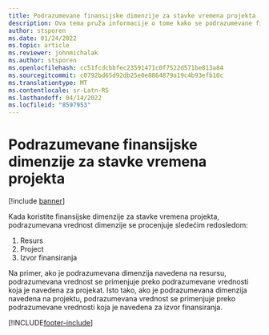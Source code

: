 ```yaml
---
title: Podrazumevane finansijske dimenzije za stavke vremena projekta
description: Ova tema pruža informacije o tome kako se podrazumevane finansijske dimenzije primenjuju na stavke vremena.
author: stsporen
ms.date: 01/24/2022
ms.topic: article
ms.reviewer: johnmichalak
ms.author: stsporen
ms.openlocfilehash: cc51fcdcbbfec23591471c0f7522d571be813a84
ms.sourcegitcommit: c0792bd65d92db25e0e8864879a19c4b93efb10c
ms.translationtype: MT
ms.contentlocale: sr-Latn-RS
ms.lasthandoff: 04/14/2022
ms.locfileid: "8597953"
---
```

# <a name="defaulting-financial-dimensions-for-project-time-entries"></a>Podrazumevane finansijske dimenzije za stavke vremena projekta

[!include [banner](../includes/banner.md)]

Kada koristite finansijske dimenzije za stavke vremena projekta, podrazumevana vrednost dimenzije se procenjuje sledećim redosledom:

1. Resurs
2. Project
3. Izvor finansiranja

Na primer, ako je podrazumevana dimenzija navedena na resursu, podrazumevana vrednost se primenjuje preko podrazumevane vrednosti koja je navedena za projekat. Isto tako, ako je podrazumevana dimenzija navedena na projektu, podrazumevana vrednost se primenjuje preko podrazumevane vrednosti koja je navedena za izvor finansiranja.

[!INCLUDE[footer-include](../includes/footer-banner.md)]
